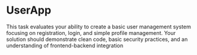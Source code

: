 # UserApp
This task evaluates your ability to create a basic user management system focusing on registration, login, and simple profile management. Your solution should demonstrate clean code, basic security practices, and an understanding of frontend-backend integration
